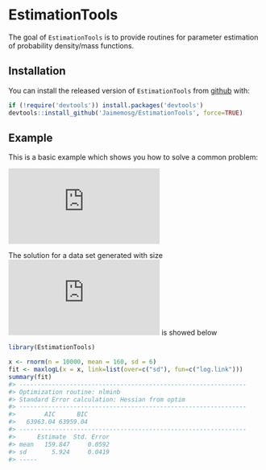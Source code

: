
<!-- README.md is generated from README.Rmd. Please edit that file -->

# EstimationTools

<!-- badges: start -->

<!-- badges: end -->

The goal of `EstimationTools` is to provide routines for parameter
estimation of probability density/mass
functions.

## Installation

<!-- You can install the released version of EstimationTools from [CRAN](https://CRAN.R-project.org) with: -->

You can install the released version of `EstimationTools` from
[github](https://github.com/Jaimemosg/EstimationTools) with:

``` r
if (!require('devtools')) install.packages('devtools')
devtools::install_github('Jaimemosg/EstimationTools', force=TRUE)
```

## Example

This is a basic example which shows you how to solve a common problem:

  
![
\\begin{aligned} 
X &\\sim N(\\mu, \\:\\sigma^2) \\\\
\\mu &= 160 \\\\
\\sigma &= 6
\\end{aligned}
](https://latex.codecogs.com/png.latex?%0A%5Cbegin%7Baligned%7D%20%0AX%20%26%5Csim%20N%28%5Cmu%2C%20%5C%3A%5Csigma%5E2%29%20%5C%5C%0A%5Cmu%20%26%3D%20160%20%5C%5C%0A%5Csigma%20%26%3D%206%0A%5Cend%7Baligned%7D%0A
"
\\begin{aligned} 
X &\\sim N(\\mu, \\:\\sigma^2) \\\\
\\mu &= 160 \\\\
\\sigma &= 6
\\end{aligned}
")  

The solution for a data set generated with size
![n=10000](https://latex.codecogs.com/png.latex?n%3D10000 "n=10000") is
showed below

``` r
library(EstimationTools)

x <- rnorm(n = 10000, mean = 160, sd = 6)
fit <- maxlogL(x = x, link=list(over=c("sd"), fun=c("log.link")))
summary(fit)
#> ---------------------------------------------------------------
#> Optimization routine: nlminb 
#> Standard Error calculation: Hessian from optim 
#> ---------------------------------------------------------------
#>        AIC      BIC
#>   63963.04 63959.04
#> ---------------------------------------------------------------
#>      Estimate  Std. Error
#> mean   159.847     0.0592
#> sd       5.924     0.0419
#> -----
```
